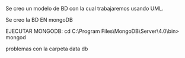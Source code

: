 Se creo un modelo de BD con la cual trabajaremos usando UML.

Se creo la BD EN mongoDB

EJECUTAR MONGODB:
cd C:\Program Files\MongoDB\Server\4.0\bin>
mongod

problemas con la carpeta data db